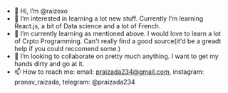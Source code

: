 - 👋 Hi, I’m @raizexo
- 👀 I’m interested in learning a lot new stuff. Currently I'm learning React.js, a bit of Data science and a lot of French.
- 🌱 I’m currently learning as mentioned above. I would love to learn a lot of Crpto Programming. Can't really find a good source(it'd be a greadt help if you could reccomend some.)
- 💞️ I’m looking to collaborate on pretty much anything. I want to get my hands dirty and go at it.
- 📫 How to reach me: email: praizada234@gmail.com, instagram: pranav_raizada, telegram: @praizada234

<!---
raizexo/raizexo is a ✨ special ✨ repository because its `README.md` (this file) appears on your GitHub profile.
You can click the Preview link to take a look at your changes.
--->
